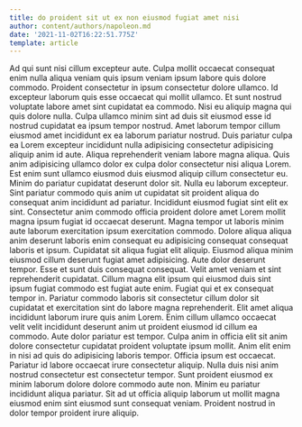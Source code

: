 ```yaml
---
title: do proident sit ut ex non eiusmod fugiat amet nisi
author: content/authors/napoleon.md
date: '2021-11-02T16:22:51.775Z'
template: article
---
```


Ad qui sunt nisi cillum excepteur aute. Culpa mollit occaecat consequat enim nulla aliqua veniam quis ipsum veniam ipsum labore quis dolore commodo. Proident consectetur in ipsum consectetur dolore ullamco. Id excepteur laborum quis esse occaecat qui mollit ullamco. Et sunt nostrud voluptate labore amet sint cupidatat ea commodo.
Nisi eu aliquip magna qui quis dolore nulla. Culpa ullamco minim sint ad duis sit eiusmod esse id nostrud cupidatat ea ipsum tempor nostrud. Amet laborum tempor cillum eiusmod amet incididunt ex ea laborum pariatur nostrud. Duis pariatur culpa ea Lorem excepteur incididunt nulla adipisicing consectetur adipisicing aliquip anim id aute.
Aliqua reprehenderit veniam labore magna aliqua. Quis anim adipisicing ullamco dolor ex culpa dolor consectetur nisi aliqua Lorem. Est enim sunt ullamco eiusmod duis eiusmod aliquip cillum consectetur eu. Minim do pariatur cupidatat deserunt dolor sit. Nulla eu laborum excepteur.
Sint pariatur commodo quis anim ut cupidatat sit proident aliqua do consequat anim incididunt ad pariatur. Incididunt eiusmod fugiat sint elit ex sint. Consectetur anim commodo officia proident dolore amet Lorem mollit magna ipsum fugiat id occaecat deserunt. Magna tempor ut laboris minim aute laborum exercitation ipsum exercitation commodo. Dolore aliqua aliqua anim deserunt laboris enim consequat eu adipisicing consequat consequat laboris et ipsum. Cupidatat sit aliqua fugiat elit aliquip.
Eiusmod aliqua minim eiusmod cillum deserunt fugiat amet adipisicing. Aute dolor deserunt tempor. Esse et sunt duis consequat consequat. Velit amet veniam et sint reprehenderit cupidatat.
Cillum magna elit ipsum qui eiusmod duis sint ipsum fugiat commodo est fugiat aute enim. Fugiat qui et ex consequat tempor in. Pariatur commodo laboris sit consectetur cillum dolor sit cupidatat et exercitation sint do labore magna reprehenderit. Elit amet aliqua incididunt laborum irure quis anim Lorem. Enim cillum ullamco occaecat velit velit incididunt deserunt anim ut proident eiusmod id cillum ea commodo. Aute dolor pariatur est tempor. Culpa anim in officia elit sit anim dolore consectetur cupidatat proident voluptate ipsum mollit. Anim elit enim in nisi ad quis do adipisicing laboris tempor.
Officia ipsum est occaecat. Pariatur id labore occaecat irure consectetur aliquip. Nulla duis nisi anim nostrud consectetur est consectetur tempor. Sunt proident eiusmod ex minim laborum dolore dolore commodo aute non. Minim eu pariatur incididunt aliqua pariatur. Sit ad ut officia aliquip laborum ut mollit magna eiusmod enim sint eiusmod sunt consequat veniam. Proident nostrud in dolor tempor proident irure aliquip.
